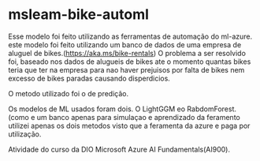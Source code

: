 # msleam-bike-automl
Esse modelo foi feito utilizando as ferramentas de automação do ml-azure.
este modelo foi feito utilizando um banco de dados de uma empresa de aluguel de bikes.(https://aka.ms/bike-rentals)
O problema a ser resolvido foi, baseado nos dados de alugueis de bikes ate o momento quantas bikes teria que ter na empresa para nao haver prejuisos por falta de bikes nem excesso de bikes paradas causando disperdicios.

O metodo utilizado foi o de predição.

Os modelos de ML usados foram dois.
O LightGGM eo RabdomForest.(como e um banco apenas para simulaçao e aprendizado da feramento utilizei apenas os dois metodos visto que a feramenta da azure e paga por utilização.

Atividade do curso da DIO Microsoft Azure AI Fundamentals(AI900).

